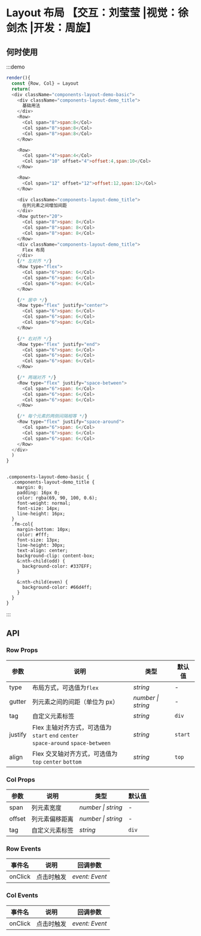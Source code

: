 # Layout 布局 【交互：刘莹莹 |视觉：徐剑杰 |开发：周旋】



## 何时使用



:::demo

```js
render(){
  const {Row, Col} = Layout 
  return(
  <div className="components-layout-demo-basic">
    <div className="components-layout-demo_title">
      基础用法
    </div>
    <Row>
      <Col span="8">span:8</Col>
      <Col span="8">span:8</Col>
      <Col span="8">span:8</Col>
    </Row>

    <Row>
      <Col span="4">span:4</Col>
      <Col span="10" offset="4">offset:4,span:10</Col>
    </Row>

    <Row>
      <Col span="12" offset="12">offset:12,span:12</Col>
    </Row>

    <div className="components-layout-demo_title">
      在列元素之间增加间距
    </div>
    <Row gutter="20">
      <Col span="8">span: 8</Col>
      <Col span="8">span: 8</Col>
      <Col span="8">span: 8</Col>
    </Row>
    <div className="components-layout-demo_title">
      Flex 布局
    </div>
    {/* 左对齐 */}
    <Row type="flex">
      <Col span="6">span: 6</Col>
      <Col span="6">span: 6</Col>
      <Col span="6">span: 6</Col>
    </Row>

    {/* 居中 */}
    <Row type="flex" justify="center">
      <Col span="6">span: 6</Col>
      <Col span="6">span: 6</Col>
      <Col span="6">span: 6</Col>
    </Row>

    {/* 右对齐 */}
    <Row type="flex" justify="end">
      <Col span="6">span: 6</Col>
      <Col span="6">span: 6</Col>
      <Col span="6">span: 6</Col>
    </Row>

    {/* 两端对齐 */}
    <Row type="flex" justify="space-between">
      <Col span="6">span: 6</Col>
      <Col span="6">span: 6</Col>
      <Col span="6">span: 6</Col>
    </Row>

    {/* 每个元素的两侧间隔相等 */}
    <Row type="flex" justify="space-around">
      <Col span="6">span: 6</Col>
      <Col span="6">span: 6</Col>
      <Col span="6">span: 6</Col>
    </Row>
  </div>
  )
}
```

```less

.components-layout-demo-basic {
  .components-layout-demo_title {
    margin: 0;
    padding: 16px 0;
    color: rgba(69, 90, 100, 0.6);
    font-weight: normal;
    font-size: 14px;
    line-height: 16px;
  }
  .fm-col{
    margin-bottom: 10px;
    color: #fff;
    font-size: 13px;
    line-height: 30px;
    text-align: center;
    background-clip: content-box;
    &:nth-child(odd) {
      background-color: #337EFF;
    }

    &:nth-child(even) {
      background-color: #66d4ff;
    }
  }
}

```


:::

## API


### Row Props

| 参数 | 说明 | 类型 | 默认值 |
| --- | --- | --- | --- |
| type | 布局方式，可选值为`flex` | _string_ | - |
| gutter | 列元素之间的间距（单位为 px） | _number \| string_ | - |
| tag | 自定义元素标签 | _string_ | `div` |
| justify | Flex 主轴对齐方式，可选值为 `start` `end` `center` <br> `space-around` `space-between` | _string_ | `start` |
| align | Flex 交叉轴对齐方式，可选值为 `top` `center` `bottom` | _string_ | `top` |

### Col Props

| 参数   | 说明           | 类型               | 默认值 |
| ------ | -------------- | ------------------ | ------ |
| span   | 列元素宽度     | _number \| string_ | -      |
| offset | 列元素偏移距离 | _number \| string_ | -      |
| tag    | 自定义元素标签 | _string_           | `div`  |

### Row Events

| 事件名 | 说明       | 回调参数       |
| ------ | ---------- | -------------- |
| onClick  | 点击时触发 | _event: Event_ |

### Col Events

| 事件名 | 说明       | 回调参数       |
| ------ | ---------- | -------------- |
| onClick  | 点击时触发 | _event: Event_ |
